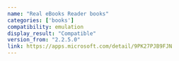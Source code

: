 ```yaml
---
name: "Real eBooks Reader books"
categories: ['books']
compatibility: emulation
display_result: "Compatible"
version_from: "2.2.5.0"
link: https://apps.microsoft.com/detail/9PK27PJB9FJN
---
```

